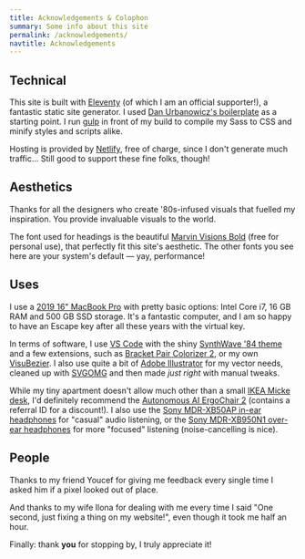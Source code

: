 ```yaml
---
title: Acknowledgements & Colophon
summary: Some info about this site
permalink: /acknowledgements/
navtitle: Acknowledgements
---
```


## Technical

This site is built with [Eleventy](https://www.11ty.dev/) (of which I am an official supporter!), a fantastic static site generator. I used [Dan Urbanowicz's boilerplate](https://templates.netlify.com/template/eleventy-netlify-boilerplate/) as a starting point. I run [gulp](https://gulpjs.com/) in front of my build to compile my Sass to CSS and minify styles and scripts alike.

Hosting is provided by [Netlify](https://netlify.com/), free of charge, since I don't generate much traffic… Still good to support these fine folks, though!

## Aesthetics

Thanks for all the designers who create '80s-infused visuals that fuelled my inspiration. You provide invaluable visuals to the world.

The font used for headings is the beautiful [Marvin Visions Bold](https://www.readvisions.com/marvin) (free for personal use), that perfectly fit this site's aesthetic. The other fonts you see here are your system's default — yay, performance!

## Uses

I use a [2019 16" MacBook Pro](https://www.apple.com/macbook-pro-16/) with pretty basic options: Intel Core i7, 16 GB RAM and 500 GB SSD storage. It's a fantastic computer, and I am so happy to have an Escape key after all these years with the virtual key.

In terms of software, I use [VS Code](https://code.visualstudio.com/) with the shiny [SynthWave '84 theme](https://marketplace.visualstudio.com/items?itemName=RobbOwen.synthwave-vscode) and a few extensions, such as [Bracket Pair Colorizer 2](https://marketplace.visualstudio.com/items?itemName=CoenraadS.bracket-pair-colorizer-2), or my own [VisuBezier](https://marketplace.visualstudio.com/items?itemName=chriskirknielsen.visubezier). I also use quite a bit of [Adobe Illustrator](https://www.adobe.com/products/illustrator.html) for my vector needs, cleaned up with [SVGOMG](https://jakearchibald.github.io/svgomg/) and then made _just right_ with manual tweaks.

While my tiny apartment doesn't allow much other than a small [IKEA Micke desk](https://www.ikea.com/us/en/p/micke-desk-black-brown-20244747/), I'd definitely recommend the [Autonomous AI ErgoChair 2](https://www.autonomous.ai/office-chairs/ergonomic-chair/?rid=7a4b2c) (contains a referral ID for a discount!). I also use the [Sony MDR-XB50AP in-ear headphones](https://www.sony.com/electronics/in-ear-headphones/mdr-xb50ap) for "casual" audio listening, or the [Sony MDR-XB950N1 over-ear headphones](https://www.sony.com/electronics/support/wireless-headphones-bluetooth-headphones/mdr-xb950n1) for more "focused" listening (noise-cancelling is nice).

## People

Thanks to my friend Youcef for giving me feedback every single time I asked him if a pixel looked out of place.

And thanks to my wife Ilona for dealing with me every time I said "One second, just fixing a thing on my website!", even though it took me half an hour.

Finally: thank **you** for stopping by, I truly appreciate it!